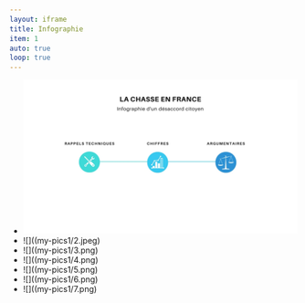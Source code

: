 ```yaml
---
layout: iframe
title: Infographie
item: 1
auto: true
loop: true
---
```


* ![](my-pics1/1.jpeg)
* ![]((my-pics1/2.jpeg)
* ![]((my-pics1/3.png)
* ![]((my-pics1/4.png)
* ![]((my-pics1/5.png)
* ![]((my-pics1/6.png)
* ![]((my-pics1/7.png)


